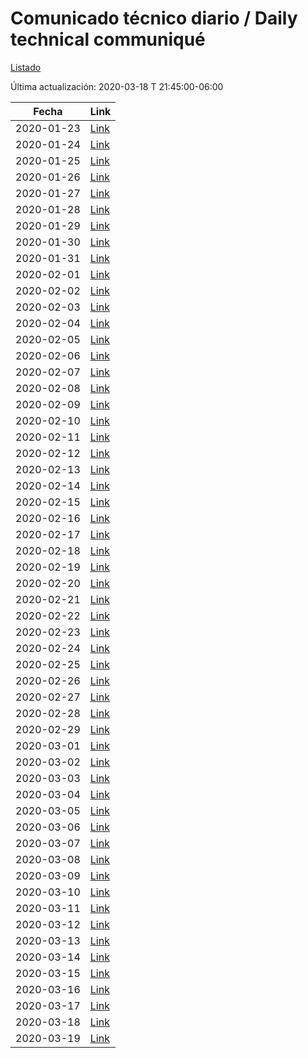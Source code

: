# Comunicado técnico diario / Daily technical communiqué

[Listado](https://www.gob.mx/salud/documentos/informacion-internacional-y-nacional-sobre-nuevo-coronavirus-2019-ncov)

Última actualización: 2020-03-18 T 21:45:00-06:00

| Fecha               | Link        |
| ------------------- | ----------  |
| 2020-01-23          | [Link](https://www.gob.mx/salud/prensa/017-nuevo-coronavirus?idiom=es)  |
| 2020-01-24          | [Link](https://www.gob.mx/salud/prensa/019-nuevo-coronavirus-comunicado-tecnico-diario?idiom=es)  |
| 2020-01-25          | [Link](https://www.gob.mx/salud/prensa/022-nuevo-coronavirus-comunicado-tecnico-diario?idiom=es)  |
| 2020-01-26          | [Link](https://www.gob.mx/salud/prensa/025-nuevo-coronavirus-comunicado-tecnico-diario?idiom=es)  |
| 2020-01-27          | [Link](https://www.gob.mx/salud/prensa/028-nuevo-coronavirus-comunicado-tecnico-diario?idiom=es)  |
| 2020-01-28          | [Link](https://www.gob.mx/salud/prensa/030-nuevo-coronavirus-comunicado-tecnico-diario?idiom=es)  |
| 2020-01-29          | [Link](https://www.gob.mx/salud/prensa/31-nuevo-coronavirus-comunicado-tecnico-diario?idiom=es)  |
| 2020-01-30          | [Link](https://www.gob.mx/salud/prensa/nuevo-coronavirus-comunicado-tecnico-diario-233610?idiom=es)  |
| 2020-01-31          | [Link](https://www.gob.mx/salud/prensa/nuevo-coronavirus-comunicado-tecnico-diario?idiom=es)  |
| 2020-02-01          | [Link](https://www.gob.mx/salud/prensa/nuevo-coronavirus-comunicado-tecnico-diario-233796?idiom=es)  |
| 2020-02-02          | [Link](https://www.gob.mx/salud/prensa/038-nuevo-coronavirus-comunicado-tecnico-diario?idiom=es)  |
| 2020-02-03          | [Link](https://www.gob.mx/salud/prensa/040-nuevo-coronavirus-comunicado-tecnico-diario?idiom=es)  |
| 2020-02-04          | [Link](https://www.gob.mx/salud/prensa/nuevo-coronavirus-comunicado-tecnico-diario-233900?idiom=es)  |
| 2020-02-05          | [Link](https://www.gob.mx/salud/prensa/nuevo-coronavirus-comunicado-tecnico-diario-234061?idiom=es)  |
| 2020-02-06          | [Link](https://www.gob.mx/salud/prensa/nuevo-coronavirus-comunicado-tecnico-diario-234104?idiom=es)  |
| 2020-02-07          | [Link](https://www.gob.mx/salud/prensa/nuevo-coronavirus-comunicado-tecnico-diario-234204?idiom=es)  |
| 2020-02-08          | [Link](https://www.gob.mx/salud/prensa/nuevo-coronavirus-comunicado-tecnico-diario-234269?idiom=es)  |
| 2020-02-09          | [Link](https://www.gob.mx/salud/prensa/nuevo-coronavirus-comunicado-tecnico-diario-234273?idiom=es)  |
| 2020-02-10          | [Link](https://www.gob.mx/salud/prensa/052-nuevo-coronavirus-comunicado-tecnico-diario?idiom=es)  |
| 2020-02-11          | [Link](https://www.gob.mx/salud/prensa/nuevo-coronavirus-comunicado-tecnico-diario-234533?idiom=es)  |
| 2020-02-12          | [Link](https://www.gob.mx/salud/prensa/nuevo-coronavirus-comunicado-tecnico-diario-234697?idiom=es)  |
| 2020-02-13          | [Link](https://www.gob.mx/salud/prensa/nuevo-coronavirus-en-el-mundo-covid-19-comunicado-tecnico-diario?idiom=es)  |
| 2020-02-14          | [Link](https://www.gob.mx/salud/prensa/nuevo-coronavirus-en-el-mundo-covid-19-comunicado-tecnico-diario-234939?idiom=es)  |
| 2020-02-15          | [Link](https://www.gob.mx/salud/prensa/063-nuevo-coronavirus-en-el-mundo-covid-19-comunicado-tecnico-diario?idiom=es)  |
| 2020-02-16          | [Link](https://www.gob.mx/salud/prensa/064-nuevo-coronavirus-en-el-mundo-covid-19-comunicado-tecnico-diario?idiom=es)  |
| 2020-02-17          | [Link](https://www.gob.mx/salud/prensa/065-nuevo-coronavirus-en-el-mundo-covid-19-comunicado-tecnico-diario?idiom=es)  |
| 2020-02-18          | [Link](https://www.gob.mx/salud/prensa/065-nuevo-coronavirus-en-el-mundo-covid-19-comunicado-tecnico-diario-235210?idiom=es)  |
| 2020-02-19          | [Link](https://www.gob.mx/salud/prensa/nuevo-coronavirus-en-el-mundo-covid-19-comunicado-tecnico-diario-235410?idiom=es)  |
| 2020-02-20          | [Link](https://www.gob.mx/salud/prensa/nuevo-coronavirus-en-el-mundo-covid-19-comunicado-tecnico-diario-235555?idiom=es)  |
| 2020-02-21          | [Link](https://www.gob.mx/salud/prensa/nuevo-coronavirus-en-el-mundo-covid-19-comunicado-tecnico-diario-235592?idiom=es)  |
| 2020-02-22          | [Link](https://www.gob.mx/salud/prensa/nuevo-coronavirus-en-el-mundo-covid-19-comunicado-tecnico-diario-235658?idiom=es)  |
| 2020-02-23          | [Link](https://www.gob.mx/salud/prensa/nuevo-coronavirus-en-el-mundo-covid-19-comunicado-tecnico-diario-235667?idiom=es)  |
| 2020-02-24          | [Link](https://www.gob.mx/salud/prensa/nuevo-coronavirus-en-el-mundo-covid-19-comunicado-tecnico-diario-235764?idiom=es)  |
| 2020-02-25          | [Link](https://www.gob.mx/salud/prensa/nuevo-coronavirus-en-el-mundo-covid-19-comunicado-tecnico-diario-235867?idiom=es)  |
| 2020-02-26          | [Link](https://www.gob.mx/salud/prensa/nuevo-coronavirus-en-el-mundo-covid-19-comunicado-tecnico-diario-236086?idiom=es)  |
| 2020-02-27          | [Link](https://www.gob.mx/salud/prensa/nuevo-coronavirus-en-el-mundo-covid-19-comunicado-tecnico-diario-236176?idiom=es)  |
| 2020-02-28          | [Link](https://www.gob.mx/salud/prensa/nuevo-coronavirus-en-el-mundo-covid-19-comunicado-tecnico-diario-236339?idiom=es)  |
| 2020-02-29          | [Link](https://www.gob.mx/salud/prensa/nuevo-coronavirus-en-el-mundo-covid-19-comunicado-tecnico-diario-236362?idiom=es)  |
| 2020-03-01          | [Link](https://www.gob.mx/salud/prensa/nuevo-coronavirus-en-el-mundo-covid-19-comunicado-tecnico-diario-236388?idiom=es)  |
| 2020-03-02          | [Link](https://www.gob.mx/salud/prensa/nuevo-coronavirus-en-el-mundo-covid-19-comunicado-tecnico-diario-236525?idiom=es)  |
| 2020-03-03          | [Link](https://www.gob.mx/salud/prensa/nuevo-coronavirus-en-el-mundo-covid-19-comunicado-tecnico-diario-236595?idiom=es)  |
| 2020-03-04          | [Link](https://www.gob.mx/salud/prensa/nuevo-coronavirus-en-el-mundo-covid-19-comunicado-tecnico-diario-236716?idiom=es)  |
| 2020-03-05          | [Link](https://www.gob.mx/salud/prensa/nuevo-coronavirus-en-el-mundo-covid-19-comunicado-tecnico-diario-236855?idiom=es)  |
| 2020-03-06          | [Link](https://www.gob.mx/salud/prensa/nuevo-coronavirus-en-el-mundo-covid-19-comunicado-tecnico-diario-236932?idiom=es)  |
| 2020-03-07          | [Link](https://www.gob.mx/salud/prensa/nuevo-coronavirus-en-el-mundo-covid-19-comunicado-tecnico-diario-236991?idiom=es)  |
| 2020-03-08          | [Link](https://www.gob.mx/salud/prensa/nuevo-coronavirus-en-el-mundo-covid-19-comunicado-tecnico-diario-237012?idiom=es)  |
| 2020-03-09          | [Link](https://www.gob.mx/salud/prensa/nuevo-coronavirus-en-el-mundo-covid-19-comunicado-tecnico-diario-237123?idiom=es)  |
| 2020-03-10          | [Link](https://www.gob.mx/salud/prensa/nuevo-coronavirus-en-el-mundo-covid-19-comunicado-tecnico-diario-237331?idiom=es)  |
| 2020-03-11          | [Link](https://www.gob.mx/salud/prensa/nuevo-coronavirus-en-el-mundo-covid-19-comunicado-tecnico-diario-237421?idiom=es)  |
| 2020-03-12          | [Link](https://www.gob.mx/salud/prensa/nuevo-coronavirus-en-el-mundo-covid-19-comunicado-tecnico-diario-237774?idiom=es)  |
| 2020-03-13          | [Link](https://www.gob.mx/salud/prensa/nuevo-coronavirus-en-el-mundo-covid-19-comunicado-tecnico-diario-237909?idiom=es)  |
| 2020-03-14          | [Link](https://www.gob.mx/salud/prensa/nuevo-coronavirus-en-el-mundo-covid-19-comunicado-tecnico-diario-237953?idiom=es)  |
| 2020-03-15          | [Link](https://www.gob.mx/salud/prensa/nuevo-coronavirus-en-el-mundo-covid-19-comunicado-tecnico-diario-237961?idiom=es)  |
| 2020-03-16           | [Link]( https://www.gob.mx/salud/prensa/nuevo-coronavirus-en-el-mundo-covid-19-comunicado-tecnico-diario-237987) |
| 2020-03-17           | [Link](https://www.gob.mx/salud/prensa/nuevo-coronavirus-en-el-mundo-covid-19-comunicado-tecnico-diario-238137) |
| 2020-03-18           | [Link](https://www.gob.mx/salud/prensa/nuevo-coronavirus-en-el-mundo-covid-19-comunicado-tecnico-diario-238319) |
| 2020-03-19           | [Link](https://www.gob.mx/salud/prensa/nuevo-coronavirus-en-el-mundo-covid-19-comunicado-tecnico-diario-238448) |

